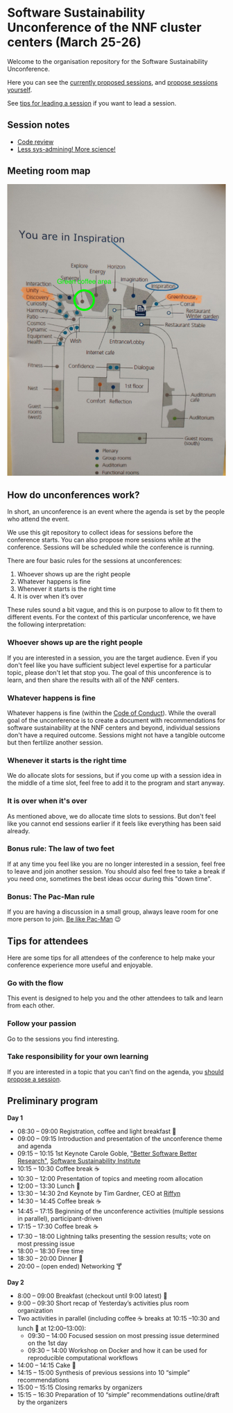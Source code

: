 # Software Sustainability Unconference of the NNF cluster centers (March 25-26)

Welcome to the organisation repository for the Software Sustainability
Unconference.

Here you can see the [currently proposed sessions](https://github.com/nnf-cbn/2019-unconference/issues),
and [propose sessions yourself](https://github.com/nnf-cbn/2019-unconference/issues/new/choose).

See [tips for leading a session](session_leading_tips.md) if you want to lead a session.

## Session notes

* [Code review](sessions/code_review.md)
* [Less sys-admining! More science!](sessions/less_sysadmining_more_science_a_call_for_shared_IT_integration.md)

## Meeting room map

![Favrholm map](map.jpg)

## How do unconferences work?

In short, an unconference is an event where the agenda is set by the people who
attend the event.

We use this git repository to collect ideas for sessions before the conference
starts. You can also propose more sessions while at the conference.
Sessions will be scheduled while the conference is running.

There are four basic rules for the sessions at unconferences:

1. Whoever shows up are the right people
2. Whatever happens is fine
3. Whenever it starts is the right time
4. It is over when it’s over

These rules sound a bit vague, and this is on purpose to allow to fit them to
different events. For the context of this particular unconference, we have the
following interpretation:

### Whoever shows up are the right people

If you are interested in a session, you are the target audience. Even if you
don't feel like you have sufficient subject level expertise for a particular
topic, please don't let that stop you. The goal of this unconference is to
learn, and then share the results with all of the NNF centers.

### Whatever happens is fine

Whatever happens is fine (within the [Code of Conduct](CODE-OF-CONDUCT.md)).
While the overall goal of the unconference is to create a document with
recommendations for software sustainability at the NNF centers and beyond,
individual sessions don't have a required outcome. Sessions might not have
a tangible outcome but then fertilize another session.

### Whenever it starts is the right time

We do allocate slots for sessions, but if you come up with a session idea
in the middle of a time slot, feel free to add it to the program and start
anyway.

### It is over when it's over

As mentioned above, we do allocate time slots to sessions. But don't feel like
you cannot end sessions earlier if it feels like everything has been said already.

### Bonus rule: The law of two feet

If at any time you feel like you are no longer interested in a session, feel
free to leave and join another session. You should also feel free to take a
break if you need one, sometimes the best ideas occur during this "down time".

### Bonus: The Pac-Man rule

If you are having a discussion in a small group, always leave room for one more person to join. [Be like Pac-Man](https://www.ericholscher.com/blog/2017/aug/2/pacman-rule-conferences/) :wink:

## Tips for attendees

Here are some tips for all attendees of the conference to help make your
conference experience more useful and enjoyable.

### Go with the flow

This event is designed to help you and the other attendees to talk and
learn from each other.

### Follow your passion

Go to the sessions you find interesting.

### Take responsibility for your own learning

If you are interested in a topic that you can't find on the agenda,
you [should propose a session](https://github.com/nnf-cbn/2019-unconference/issues/new/choose).

## Preliminary program

__**Day 1**__

- 08:30 – 09:00 Registration, coffee and light breakfast 🥐
- 09:00 – 09:15 Introduction and presentation of the unconference theme and agenda
- 09:15 – 10:15 1st Keynote Carole Goble, ["Better Software Better Research"](https://www.slideshare.net/carolegoble/better-software-better-research), [Software Sustainability Institute](https://www.software.ac.uk/)
- 10:15 – 10:30 Coffee break ☕
- 10:30 – 12:00 Presentation of topics and meeting room allocation
- 12:00 – 13:30 Lunch 🥙
- 13:30 – 14:30 2nd Keynote by Tim Gardner, CEO at [Riffyn](https://riffyn.com)
- 14:30 – 14:45 Coffee break ☕
- 14:45 – 17:15 Beginning of the unconference activities (multiple sessions in parallel), participant-driven 
- 17:15 – 17:30 Coffee break ☕
- 17:30 – 18:00 Lightning talks presenting the session results; vote on most pressing issue
- 18:00 – 18:30 Free time
- 18:30 – 20:00 Dinner 🍝
- 20:00 – (open ended) Networking 🍸

__**Day 2**__

- 8:00 – 09:00 Breakfast (checkout until 9:00 latest) 🥐
- 9:00 – 09:30 Short recap of Yesterday’s activities plus room organization
- Two activities in parallel (including coffee ☕ breaks at 10:15 –10:30 and lunch 🥙 at 12:00–13:00):
  * 09:30 – 14:00 Focused session on most pressing issue determined on the 1st day
  * 09:30 – 14:00 Workshop on Docker and how it can be used for reproducible computational workflows
- 14:00 – 14:15 Cake 🍰
- 14:15 – 15:00 Synthesis of previous sessions into 10 “simple” recommendations
- 15:00 – 15:15 Closing remarks by organizers
- 15:15 – 16:30 Preparation of 10 “simple” recommendations outline/draft by the organizers
